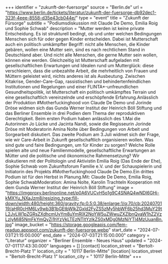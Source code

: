 +++
identifier = "zukunft-der-fuersorge"
source = "Berlin.de"
url = "https://www.berlin.de/tickets/literatur/zukunft-der-fuersorge-db92dec1-323f-4eee-8558-d35e43cb044e/"
type = "event"
title = "Zukunft der Fürsorge"
subtitle = "Podiumsdiskussion mit Claude De Demo, Emilia Roig und Sophie Schwab"
description = "Mutter werden ist keine private Entscheidung. Es ist strukturell bedingt, ob und unter welchen Bedingungen Menschen sich für oder gegen Kinder entscheiden. Dabei ist Mutterschaft auch ein politisch umkämpfter Begriff: nicht alle Menschen, die Kinder gebären, wollen eine Mutter sein, sind es nach rechtlichem Stand in Deutschland aber. Und nicht alle Menschen, die gerne Mutter sein wollen, können eine werden. Gleichzeitig ist Mutterschaft aufgeladen mit gesellschaftlichen Erwartungen und Idealen rund um Mutterglück: diese verschleiern, dass die unbezahlte Arbeit, die mehrheitlich von Frauen und Müttern geleistet wird, nichts anderes ist als Ausbeutung. Zwischen Kitakrise, Gender-Care-Gap, rassistischen und behindertenfeindlichen Institutionen und Regelungen und einer FLINTA*-unfreundlichen Gesundheitspolitik, ist Mutterschaft ein politisch umkämpftes Terrain und eine gesellschaftlich vereinzelnde und erschöpfende Erfahrung.Anlässlich der Produktion #Motherfuckinghood von Claude De Demo und Jorinde Dröse widmen sich das Gunda Werner Institut der Heinrich Böll Stiftung und das Berliner Ensemble in drei Podien dem Thema der reproduktiven Gerechtigkeit. Beim ersten Podium haben anlässlich des 1.Mai die Autorinnen Jo Lücke und Jacinta Nandi, sowie die Regisseurin Jorinde Dröse mit Moderatorin Amina Nolte über Bedingungen von Arbeit und Sorgearbeit diskutiert. Das zweite Podium am 3.Juli widmet sich der Frage, wie wir Care-Arbeit in Zukunft gesellschaftlich organisieren wollen. Was sind gute und faire Bedingungen, um für Kinder zu sorgen? Welche Rolle spielen alte und neue Familienmodelle, gesellschaftliche Erwartungen an Mütter und die politische und ökonomische Rahmensetzung? Wir diskutieren mit der Politologin und Aktivistin Emilia Roig (Das Ende der Ehe), Sophie Schwab vom Zukunftsforum Familie e.V. und der Schauspielerin und Initiatorin des Projekts #Motherfuckinghood Claude De Demo.Ein drittes Podium ist für den Herbst in Planung.Mit: Claude De Demo, Emilia Roig, Sophie SchwabModeration: Amina Nolte, Karolin TrachteIn Kooperation mit dem Gunda Werner Institut der Heinrich Böll Stiftung"
image = "https://imgproxy.berlinonline.net/p0A6VUCvH5o1g9C4SNAQ4wNDI6GHi-kMXYu_NXaJzm8/resizing_type:fill-down/width:480/height:360/gravity:fp:0.5:0.38/enlarge:1/q:70/cb:2024070119/aHR0cHM6Ly9wb3B1bGEtbWlkZGxld2FyZS5zMy5hbWF6b25hd3MuY29tL2JvLW1pZGRsZXdhcmUvYm8uYmRlX2NoYW5uZWwuZXZlbnQvaW1hZ2VzLzIyMi85NmFkYmQyZi1hYzVkLTEzNTItYzlkZS0xMDg0MzNiYTI4MzUuanBn.jpg"
image_bucket = "https://storage.googleapis.com/fem-readup.appspot.com/zukunft-der-fuersorge.webp"
start_date = "2024-07-03T21:15:00.000"
end_date = "2024-07-03T21:15:00.000"
category = "Literatur"
organizer = "Berliner Ensemble - Neues Haus"
updated = "2024-07-01T17:43:30.000"
languages = []
[contact]
location_street = "Bertolt-Brecht-Platz 1"
location_city = " 10117 Berlin-Mitte"
[location]
location_street = "Bertolt-Brecht-Platz 1"
location_city = " 10117 Berlin-Mitte"
+++